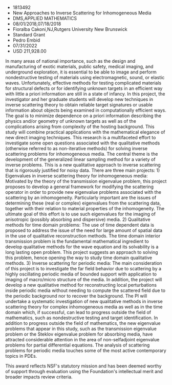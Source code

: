 
* 1813492
* New Approaches to Inverse Scattering for Inhomogeneous Media
* DMS,APPLIED MATHEMATICS
* 08/01/2018,07/18/2018
* Fioralba Cakoni,NJ,Rutgers University New Brunswick
* Standard Grant
* Pedro Embid
* 07/31/2022
* USD 211,928.00

In many areas of national importance, such as the design and manufacturing of
exotic materials, public safety, medical imaging, and underground exploration,
it is essential to be able to image and perform nondestructive testing of
materials using electromagnetic, sound, or elastic waves. Unfortunately,
effective methods for testing complicated materials for structural defects or
for identifying unknown targets in an efficient way with little a priori
information are still in a state of infancy. In this project, the investigator
and her graduate students will develop new techniques in inverse scattering
theory to obtain reliable target signatures or usable information about objects
being examined in computationally efficient ways. The goal is to minimize
dependence on a priori information describing the physics and/or geometry of
unknown targets as well as of the complications arising from complexity of the
hosting background. This study will combine practical applications with the
mathematical elegance of new direct imaging techniques. This research is a
multifaceted effort to investigate some open questions associated with the
qualitative methods (otherwise referred to as non-iterative methods) for solving
inverse scattering problems for inhomogeneous media. The central theme is the
development of the generalized linear sampling method for a variety of inverse
problems. This is a new qualitative approach to inverse scattering that is
rigorously justified for noisy data. There are three main projects: 1)
Eigenvalues in inverse scattering theory for inhomogeneous media: Motivated by
the theory of the transmission eigenvalue problem, this project proposes to
develop a general framework for modifying the scattering operator in order to
provide new eigenvalue problems associated with the scattering by an
inhomogeneity. Particularly important are the issues of determining these (real
or complex) eigenvalues from the scattering data, together with their relation
to material properties of the inhomogeneity. The ultimate goal of this effort is
to use such eigenvalues for the imaging of anisotropic (possibly absorbing and
dispersive) media. 2) Qualitative methods for time domain problems: The use of
time dependent data is proposed to address the issue of the need for large
amount of spatial data in the use of qualitative reconstruction methods. The
time domain interior transmission problem is the fundamental mathematical
ingredient to develop qualitative methods for the wave equation and its
solvability is a long lasting open problem. This project suggests an approach to
solving this problem, hence opening the way to study time domain qualitative
methods. 3) Inverse scattering for periodic media: The main consideration of
this project is to investigate the far field behavior due to scattering by a
highly oscillating periodic media of bounded support with application to imaging
of macro/micro structure of the media. In addition, the project will develop a
new qualitative method for reconstructing local perturbations inside periodic
media without needing to compute the scattered field due to the periodic
background nor to recover the background. The PI will undertake a systematic
investigation of new qualitative methods in inverse scattering theory for
complex inhomogeneous media as well as in the time domain which, if successful,
can lead to progress outside the field of mathematics, such as nondestructive
testing and target identification. In addition to progress outside the field of
mathematics, the new eigenvalue problems that appear in this study, such as the
transmission eigenvalue problem or the Steklov eigenvalue problem for absorbing
media, have attracted considerable attention in the area of non-selfadjoint
eigenvalue problems for partial differential equations. The analysis of
scattering problems for periodic media touches some of the most active
contemporary topics in PDEs.

This award reflects NSF's statutory mission and has been deemed worthy of
support through evaluation using the Foundation's intellectual merit and broader
impacts review criteria.
